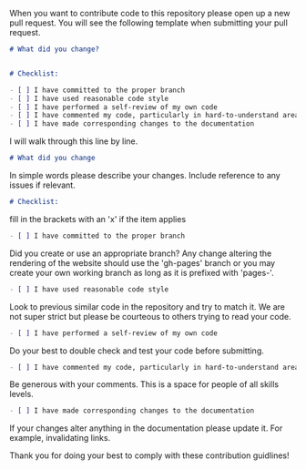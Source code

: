 When you want to contribute code to this repository please open up a new pull request. You will see the following template when submitting your pull request.

```Markdown
# What did you change?


# Checklist:

- [ ] I have committed to the proper branch
- [ ] I have used reasonable code style
- [ ] I have performed a self-review of my own code
- [ ] I have commented my code, particularly in hard-to-understand areas
- [ ] I have made corresponding changes to the documentation
```

I will walk through this line by line.

```Markdown
# What did you change
```

In simple words please describe your changes. Include reference to any issues if relevant.


```Markdown
# Checklist:
```

fill in the brackets with an 'x' if the item applies

```Markdown
- [ ] I have committed to the proper branch
```

Did you create or use an appropriate branch? Any change altering the rendering of the website should use the 'gh-pages' branch or you may create your own working branch as long as it is prefixed with 'pages-'.

```Markdown
- [ ] I have used reasonable code style
```

Look to previous similar code in the repository and try to match it. We are not super strict but please be courteous to others trying to read your code.

```Markdown
- [ ] I have performed a self-review of my own code
```

Do your best to double check and test your code before submitting.

```Markdown
- [ ] I have commented my code, particularly in hard-to-understand areas
```

Be generous with your comments. This is a space for people of all skills levels.

```Markdown
- [ ] I have made corresponding changes to the documentation
```

If your changes alter anything in the documentation please update it. For example, invalidating links.

Thank you for doing your best to comply with these contribution guidlines!
